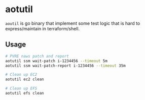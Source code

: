 # aotutil

`aoutil` is go binary that implement some test logic that is hard to express/maintain in terraform/shell.

## Usage

```bash
# PVRE naws patch and report
aotutil ssm wait-patch i-1234456 --timeout 5m
aotutil ssm wait-patch-report i-1234456 --timeout 35m

# Clean up EC2
aotutil ec2 clean

# Clean up EFS
aotutil efs clean
```
